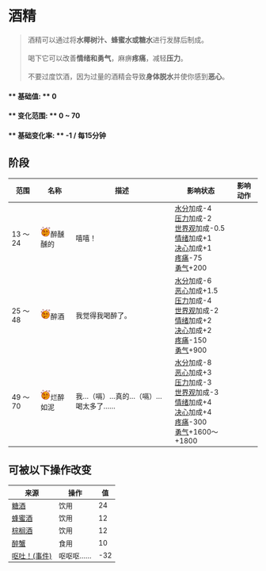 # 酒精  
> 酒精可以通过将<b>水椰树汁、蜂蜜水或糖水</b>进行发酵后制成。<br><br>喝下它可以改善<b>情绪和勇气</b>，麻痹<b>疼痛</b>，减轻<b>压力</b>。<br><br>不要过度饮酒，因为过量的酒精会导致<b>身体脱水</b>并使你感到<b>恶心</b>。  
  
#### ** 基础值: ** 0   
#### ** 变化范围: ** 0 ~ 70  
#### ** 基础变化率: ** -1 / 每15分钟  
## 阶段  
范围  |  名称  |  描述  |  影响状态  |  影响动作  
----  |  ----  |  ----  |  ----  |  ----  
13 ～ 24  |  <img decoding="async" src="Sprite/Alcohol.png" href="a.md" style="max-width:20px;max-height:20px;">醉醺醺的  |  嘻嘻！  |  [水分](Hydration.md)加成-4<br>[压力](Stress.md)加成-2<br>[世界观](Structure.md)加成-0.5<br>[情绪](Morale.md)加成+1<br>[决心](Determination.md)加成+1<br>[疼痛](Pain.md)-75<br>[勇气](Courage.md)+200  |    
25 ～ 48  |  <img decoding="async" src="Sprite/Alcohol.png" href="a.md" style="max-width:20px;max-height:20px;">醉酒  |  我觉得我喝醉了。  |  [水分](Hydration.md)加成-6<br>[恶心](Nausea.md)加成+1.5<br>[压力](Stress.md)加成-4<br>[世界观](Structure.md)加成-2<br>[情绪](Morale.md)加成+2<br>[决心](Determination.md)加成+2<br>[疼痛](Pain.md)-150<br>[勇气](Courage.md)+900  |    
49 ～ 70  |  <img decoding="async" src="Sprite/Alcohol.png" href="a.md" style="max-width:20px;max-height:20px;">烂醉如泥  |  我…（嗝）…真的…（嗝）…喝太多了……  |  [水分](Hydration.md)加成-8<br>[恶心](Nausea.md)加成+3<br>[压力](Stress.md)加成-3<br>[世界观](Structure.md)加成-3<br>[情绪](Morale.md)加成+4<br>[决心](Determination.md)加成+4<br>[疼痛](Pain.md)-300<br>[勇气](Courage.md)+1600～+1800  |    
## 可被以下操作改变  
来源  |  操作  |  值  
----  |  ----  |  ----  
[糖酒](LQ_SugarWine.md)  |  饮用  |  24  
[蜂蜜酒](LQ_Mead.md)  |  饮用  |  12  
[棕榈酒](LQ_PalmWine.md)  |  饮用  |  12  
[醉蟹](DrunkenCrab.md)  |  食用  |  10  
[呕吐！(事件)](Event_Vomit.md)  |  呕呕呕……  |  -32  

